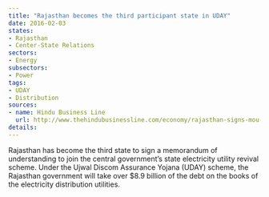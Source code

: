 ```yaml
---
title: "Rajasthan becomes the third participant state in UDAY"
date: 2016-02-03
states:
- Rajasthan
- Center-State Relations
sectors:
- Energy
subsectors:
- Power
tags:
- UDAY
- Distribution
sources:
- name: Hindu Business Line
  url: http://www.thehindubusinessline.com/economy/rajasthan-signs-mou-to-join-uday-scheme/article8158270.ece
details:
---
```


Rajasthan has become the third state to sign a memorandum of understanding to join the central government’s state electricity utility revival scheme. Under the Ujwal Discom Assurance Yojana (UDAY) scheme, the Rajasthan government will take over $8.9 billion of the debt on the books of the electricity distribution utilities.
